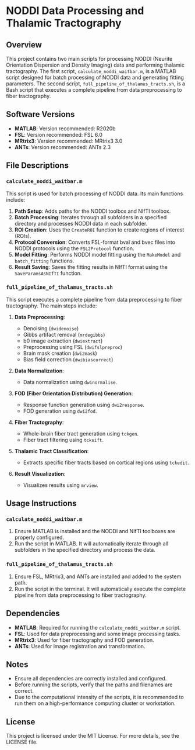
# NODDI Data Processing and Thalamic Tractography

## Overview

This project contains two main scripts for processing NODDI (Neurite Orientation Dispersion and Density Imaging) data and performing thalamic tractography. The first script, `calculate_noddi_waitbar.m`, is a MATLAB script designed for batch processing of NODDI data and generating fitting parameters. The second script, `full_pipeline_of_thalamus_tracts.sh`, is a Bash script that executes a complete pipeline from data preprocessing to fiber tractography.

## Software Versions

- **MATLAB**: Version recommended: R2020b
- **FSL**: Version recommended: FSL 6.0
- **MRtrix3**: Version recommended: MRtrix3 3.0
- **ANTs**: Version recommended: ANTs 2.3

## File Descriptions

### `calculate_noddi_waitbar.m`

This script is used for batch processing of NODDI data. Its main functions include:

1. **Path Setup**: Adds paths for the NODDI toolbox and NIfTI toolbox.
2. **Batch Processing**: Iterates through all subfolders in a specified directory and processes NODDI data in each subfolder.
3. **ROI Creation**: Uses the `CreateROI` function to create regions of interest (ROIs).
4. **Protocol Conversion**: Converts FSL-format bval and bvec files into NODDI protocols using the `FSL2Protocol` function.
5. **Model Fitting**: Performs NODDI model fitting using the `MakeModel` and `batch_fitting` functions.
6. **Result Saving**: Saves the fitting results in NIfTI format using the `SaveParamsAsNIfTI` function.

### `full_pipeline_of_thalamus_tracts.sh`

This script executes a complete pipeline from data preprocessing to fiber tractography. The main steps include:

1. **Data Preprocessing**:
   - Denoising (`dwidenoise`)
   - Gibbs artifact removal (`mrdegibbs`)
   - b0 image extraction (`dwiextract`)
   - Preprocessing using FSL (`dwifslpreproc`)
   - Brain mask creation (`dwi2mask`)
   - Bias field correction (`dwibiascorrect`)

2. **Data Normalization**:
   - Data normalization using `dwinormalise`.

3. **FOD (Fiber Orientation Distribution) Generation**:
   - Response function generation using `dwi2response`.
   - FOD generation using `dwi2fod`.

4. **Fiber Tractography**:
   - Whole-brain fiber tract generation using `tckgen`.
   - Fiber tract filtering using `tcksift`.

5. **Thalamic Tract Classification**:
   - Extracts specific fiber tracts based on cortical regions using `tckedit`.

6. **Result Visualization**:
   - Visualizes results using `mrview`.

## Usage Instructions

### `calculate_noddi_waitbar.m`

1. Ensure MATLAB is installed and the NODDI and NIfTI toolboxes are properly configured.
2. Run the script in MATLAB. It will automatically iterate through all subfolders in the specified directory and process the data.

### `full_pipeline_of_thalamus_tracts.sh`

1. Ensure FSL, MRtrix3, and ANTs are installed and added to the system path.
2. Run the script in the terminal. It will automatically execute the complete pipeline from data preprocessing to fiber tractography.

## Dependencies

- **MATLAB**: Required for running the `calculate_noddi_waitbar.m` script.
- **FSL**: Used for data preprocessing and some image processing tasks.
- **MRtrix3**: Used for fiber tractography and FOD generation.
- **ANTs**: Used for image registration and transformation.

## Notes

- Ensure all dependencies are correctly installed and configured.
- Before running the scripts, verify that the paths and filenames are correct.
- Due to the computational intensity of the scripts, it is recommended to run them on a high-performance computing cluster or workstation.


## License

This project is licensed under the MIT License. For more details, see the LICENSE file.
